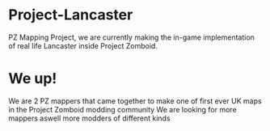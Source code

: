 # Project-Lancaster
PZ Mapping Project, we are currently making the in-game implementation of real life Lancaster inside Project Zomboid.


# We up!
We are 2 PZ mappers that came together to make one of first ever UK maps in the Project Zomboid modding community
We are looking for more mappers aswell more modders of different kinds
